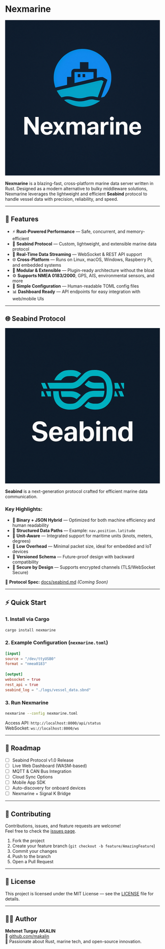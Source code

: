 # Nexmarine

![Nexmarine Logo](nexmarine_logo.png)

**Nexmarine** is a blazing-fast, cross-platform marine data server written in Rust. Designed as a modern alternative to bulky middleware solutions, Nexmarine leverages the lightweight and efficient **Seabind** protocol to handle vessel data with precision, reliability, and speed.

---

## 🚀 Features

- ⚡ **Rust-Powered Performance** — Safe, concurrent, and memory-efficient
- 🌊 **Seabind Protocol** — Custom, lightweight, and extensible marine data protocol
- 📡 **Real-Time Data Streaming** — WebSocket & REST API support
- 🌐 **Cross-Platform** — Runs on Linux, macOS, Windows, Raspberry Pi, and embedded systems
- 🔌 **Modular & Extensible** — Plugin-ready architecture without the bloat
- ⚙️ **Supports NMEA 0183/2000**, GPS, AIS, environmental sensors, and more
- 📝 **Simple Configuration** — Human-readable TOML config files
- 📊 **Dashboard Ready** — API endpoints for easy integration with web/mobile UIs

---

## 🌐 Seabind Protocol

![Seabind Logo](seabind_logo.png)

**Seabind** is a next-generation protocol crafted for efficient marine data communication.

### Key Highlights:
- 🔹 **Binary + JSON Hybrid** — Optimized for both machine efficiency and human readability
- 🔹 **Structured Data Paths** — Example: `nav.position.latitude`
- 🔹 **Unit-Aware** — Integrated support for maritime units (knots, meters, degrees)
- 🔹 **Low Overhead** — Minimal packet size, ideal for embedded and IoT devices
- 🔹 **Versioned Schema** — Future-proof design with backward compatibility
- 🔹 **Secure by Design** — Supports encrypted channels (TLS/WebSocket Secure)

📄 **Protocol Spec:** [docs/seabind.md](https://github.com/makalin/Nexmarine/tree/main/docs/seabind.md) *(Coming Soon)*

---

## ⚡ Quick Start

### 1. Install via Cargo
```bash
cargo install nexmarine
```

### 2. Example Configuration (`nexmarine.toml`)
```toml
[input]
source = "/dev/ttyUSB0"
format = "nmea0183"

[output]
websocket = true
rest_api = true
seabind_log = "./logs/vessel_data.sbnd"
```

### 3. Run Nexmarine
```bash
nexmarine --config nexmarine.toml
```

Access API: `http://localhost:8000/api/status`  
WebSocket: `ws://localhost:8000/ws`

---

## 📅 Roadmap

- [ ] Seabind Protocol v1.0 Release
- [ ] Live Web Dashboard (WASM-based)
- [ ] MQTT & CAN Bus Integration
- [ ] Cloud Sync Options
- [ ] Mobile App SDK
- [ ] Auto-discovery for onboard devices
- [ ] Nexmarine + Signal K Bridge

---

## 🤝 Contributing

Contributions, issues, and feature requests are welcome!  
Feel free to check the [issues page](https://github.com/makalin/Nexmarine/issues).

1. Fork the project
2. Create your feature branch (`git checkout -b feature/AmazingFeature`)
3. Commit your changes
4. Push to the branch
5. Open a Pull Request

---

## 📄 License

This project is licensed under the MIT License — see the [LICENSE](LICENSE) file for details.

---

## 👨‍💻 Author

**Mehmet Turgay AKALIN**  
🔗 [github.com/makalin](https://github.com/makalin)  
🚀 Passionate about Rust, marine tech, and open-source innovation.
